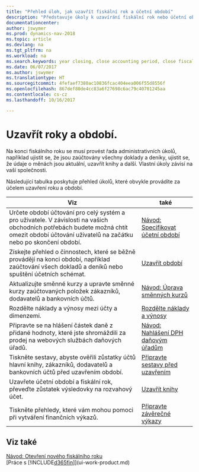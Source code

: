 ```yaml
---
title: "Přehled úloh, jak uzavřít fiskální rok a účetní období"
description: "Představuje úkoly k uzavírání fiskální rok nebo účetní období, např. Ujistit se, že dokumenty a časopisy jsou zveřejněny a ověřeny bankovní zůstatky."
documentationcenter: 
author: jswymer
ms.prod: dynamics-nav-2018
ms.topic: article
ms.devlang: na
ms.tgt_pltfrm: na
ms.workload: na
ms.search.keywords: year closing, close accounting period, close fiscal year, bank account detailed trial balance
ms.date: 06/07/2017
ms.author: jswymer
ms.translationtype: HT
ms.sourcegitcommit: 4fefaef7380ac10836fcac404eea006f55d8556f
ms.openlocfilehash: 867def80de4cc83a6f27698c6ac79c40701245aa
ms.contentlocale: cs-cz
ms.lasthandoff: 10/16/2017

---
```

# <a name="closing-years-and-periods"></a>Uzavřít roky a období.
Na konci fiskálního roku se musí provést řada administrativních úkolů, například ujistit se, že jsou zaúčtovány všechny doklady a deníky, ujistit se, že údaje o měnách jsou aktuální, uzavřít knihy a další. Vlastní úkoly závisí na vaší společnosti.

Následující tabulka poskytuje přehled úkolů, které obvykle provádíte za účelem uzavření roku a období. 

| Viz | také |
| --- | --- |
| Určete období účtování pro celý systém a pro uživatele. V závislosti na vašich obchodních potřebách budete možná chtít omezit období účtování uživatelů na začátku nebo po skončení období. |[Návod: Specifikovat účetní období](finance-how-specify-posting-periods.md) |
| Získejte přehled o činnostech, které se běžně provádějí na konci období, například zaúčtování všech dokladů a deníků nebo spuštění účetních schémat. |[Uzavřít období](year-how-complete-period-end-processes.md) |
| Aktualizujte směnné kurzy a upravte směnné kurzy zaúčtovaných položek zákazníků, dodavatelů a bankovních účtů. |[Návod: Úprava směnných kurzů](finance-how-update-currencies.md) |
| Rozdělte náklady a výnosy mezi účty a dimenzemi. |[Rozdělte náklady a výnosy](year-allocate-costs-income.md) |
| Připravte se na hlášení částek daně z přidané hodnoty, které jste shromáždili za prodej na webových službách daňových úřadů. |[Návod: Nahlášení DPH daňovým úřadům](finance-how-report-vat.md)|
| Tiskněte sestavy, abyste ověřili zůstatky účtů hlavní knihy, zákazníků, dodavatelů a bankovních účtů před uzavřením období. |[Připravte sestavy před uzavřením](year-prepare-preclose-reports.md) |
| Uzavřete účetní období a fiskální rok, převeďte zůstatek výsledovky na rozvahový účet. |[Uzavřít knihy](year-close-books.md) |
| Tiskněte přehledy, které vám mohou pomoci při vytváření finančních výkazů. |[Připravte závěrečné výkazy](year-prepare-close-statement.md) |

## <a name="see-also"></a>Viz také
[Návod: Otevření nového fiskálního roku](finance-how-open-new-fiscal-year.md)  
[Práce s [!INCLUDE[d365fin](includes/d365fin_md.md)]](ui-work-product.md)

